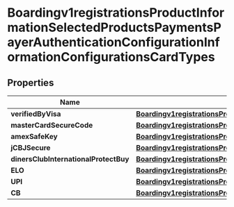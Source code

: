 
# Boardingv1registrationsProductInformationSelectedProductsPaymentsPayerAuthenticationConfigurationInformationConfigurationsCardTypes

## Properties
Name | Type | Description | Notes
------------ | ------------- | ------------- | -------------
**verifiedByVisa** | [**Boardingv1registrationsProductInformationSelectedProductsPaymentsPayerAuthenticationConfigurationInformationConfigurationsCardTypesVerifiedByVisa**](Boardingv1registrationsProductInformationSelectedProductsPaymentsPayerAuthenticationConfigurationInformationConfigurationsCardTypesVerifiedByVisa.md) |  |  [optional]
**masterCardSecureCode** | [**Boardingv1registrationsProductInformationSelectedProductsPaymentsPayerAuthenticationConfigurationInformationConfigurationsCardTypesVerifiedByVisa**](Boardingv1registrationsProductInformationSelectedProductsPaymentsPayerAuthenticationConfigurationInformationConfigurationsCardTypesVerifiedByVisa.md) |  |  [optional]
**amexSafeKey** | [**Boardingv1registrationsProductInformationSelectedProductsPaymentsPayerAuthenticationConfigurationInformationConfigurationsCardTypesVerifiedByVisa**](Boardingv1registrationsProductInformationSelectedProductsPaymentsPayerAuthenticationConfigurationInformationConfigurationsCardTypesVerifiedByVisa.md) |  |  [optional]
**jCBJSecure** | [**Boardingv1registrationsProductInformationSelectedProductsPaymentsPayerAuthenticationConfigurationInformationConfigurationsCardTypesJCBJSecure**](Boardingv1registrationsProductInformationSelectedProductsPaymentsPayerAuthenticationConfigurationInformationConfigurationsCardTypesJCBJSecure.md) |  |  [optional]
**dinersClubInternationalProtectBuy** | [**Boardingv1registrationsProductInformationSelectedProductsPaymentsPayerAuthenticationConfigurationInformationConfigurationsCardTypesVerifiedByVisa**](Boardingv1registrationsProductInformationSelectedProductsPaymentsPayerAuthenticationConfigurationInformationConfigurationsCardTypesVerifiedByVisa.md) |  |  [optional]
**ELO** | [**Boardingv1registrationsProductInformationSelectedProductsPaymentsPayerAuthenticationConfigurationInformationConfigurationsCardTypesVerifiedByVisa**](Boardingv1registrationsProductInformationSelectedProductsPaymentsPayerAuthenticationConfigurationInformationConfigurationsCardTypesVerifiedByVisa.md) |  |  [optional]
**UPI** | [**Boardingv1registrationsProductInformationSelectedProductsPaymentsPayerAuthenticationConfigurationInformationConfigurationsCardTypesVerifiedByVisa**](Boardingv1registrationsProductInformationSelectedProductsPaymentsPayerAuthenticationConfigurationInformationConfigurationsCardTypesVerifiedByVisa.md) |  |  [optional]
**CB** | [**Boardingv1registrationsProductInformationSelectedProductsPaymentsPayerAuthenticationConfigurationInformationConfigurationsCardTypesCB**](Boardingv1registrationsProductInformationSelectedProductsPaymentsPayerAuthenticationConfigurationInformationConfigurationsCardTypesCB.md) |  |  [optional]



